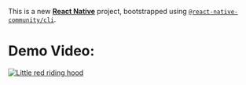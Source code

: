 This is a new [**React Native**](https://reactnative.dev) project, bootstrapped using [`@react-native-community/cli`](https://github.com/react-native-community/cli).

# Demo Video: 
[![Little red riding hood](https://i.sstatic.net/XCRlR.png)](https://vimeo.com/3514904 "Little red riding hood - Click to Watch!")


